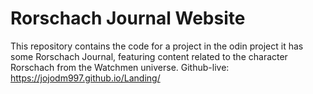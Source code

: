 # Rorschach Journal Website
This repository contains the code for a project in the odin project it has some Rorschach Journal, featuring content related to the character Rorschach from the Watchmen universe.
Github-live: https://jojodm997.github.io/Landing/
